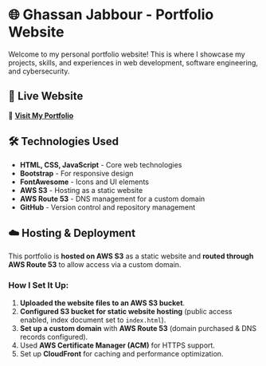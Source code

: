 # 🌐 Ghassan Jabbour - Portfolio Website

Welcome to my personal portfolio website! This is where I showcase my projects, skills, and experiences in web development, software engineering, and cybersecurity.

## 🚀 Live Website
🔗 **[Visit My Portfolio](https://ghassanjabbour.com)**  

## 🛠️ Technologies Used
- **HTML, CSS, JavaScript** - Core web technologies
- **Bootstrap** - For responsive design
- **FontAwesome** - Icons and UI elements
- **AWS S3** - Hosting as a static website
- **AWS Route 53** - DNS management for a custom domain
- **GitHub** - Version control and repository management

## ☁️ Hosting & Deployment
This portfolio is **hosted on AWS S3** as a static website and **routed through AWS Route 53** to allow access via a custom domain.

### **How I Set It Up:**
1. **Uploaded the website files to an AWS S3 bucket**.
2. **Configured S3 bucket for static website hosting** (public access enabled, index document set to `index.html`).
3. **Set up a custom domain** with **AWS Route 53** (domain purchased & DNS records configured).
4. Used **AWS Certificate Manager (ACM)** for HTTPS support.
5. Set up **CloudFront** for caching and performance optimization.

